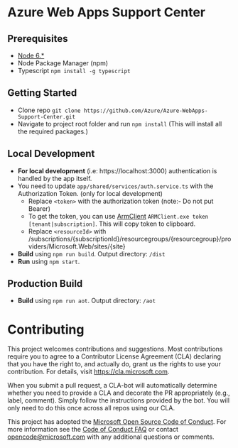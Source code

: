 
# Azure Web Apps Support Center

## Prerequisites
- [Node 6.*](https://nodejs.org/en/download/)
- Node Package Manager (npm)
- Typescript
  `npm install -g typescript`

## Getting Started
- Clone repo `git clone https://github.com/Azure/Azure-WebApps-Support-Center.git`
- Navigate to project root folder and run `npm install` (This will install all the required packages.)

## Local Development
- **For local development** (i.e: https://localhost:3000) authentication is handled by the app itself.
- You need to update `app/shared/services/auth.service.ts` with the Authorization Token. (only for local development)
  - Replace `<token>` with the authorization token (note:- Do not put Bearer)
  - To get the token, you can use <a href="https://github.com/projectkudu/ARMClient">ArmClient</a> `ARMClient.exe token [tenant|subscription]`. This will copy token to clipboard.
  - Replace `<resourceId>` with /subscriptions/{subscriptionId}/resourcegroups/{resourcegroup}/providers/Microsoft.Web/sites/{site}
- **Build** using `npm run build`. Output directory: `/dist`
- **Run** using `npm start`. 

## Production Build
- **Build** using `npm run aot`. Output directory: `/aot`

# Contributing

This project welcomes contributions and suggestions.  Most contributions require you to agree to a
Contributor License Agreement (CLA) declaring that you have the right to, and actually do, grant us
the rights to use your contribution. For details, visit https://cla.microsoft.com.

When you submit a pull request, a CLA-bot will automatically determine whether you need to provide
a CLA and decorate the PR appropriately (e.g., label, comment). Simply follow the instructions
provided by the bot. You will only need to do this once across all repos using our CLA.

This project has adopted the [Microsoft Open Source Code of Conduct](https://opensource.microsoft.com/codeofconduct/).
For more information see the [Code of Conduct FAQ](https://opensource.microsoft.com/codeofconduct/faq/) or
contact [opencode@microsoft.com](mailto:opencode@microsoft.com) with any additional questions or comments.
